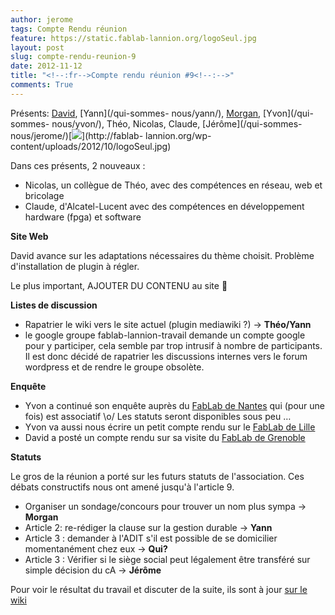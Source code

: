 ```yaml
---
author: jerome
tags: Compte Rendu réunion
feature: https://static.fablab-lannion.org/logoSeul.jpg
layout: post
slug: compte-rendu-reunion-9
date: 2012-11-12
title: "<!--:fr-->Compte rendu réunion #9<!--:-->"
comments: True
---
```

Présents: [David](/qui-sommes-nous/david-blaisonneau/), [Yann](/qui-sommes-
nous/yann/), [Morgan](/qui-sommes-nous/colvert/), [Yvon](/qui-sommes-
nous/yvon/), Théo, Nicolas, Claude, [Jérôme](/qui-sommes-
nous/jerome/)[![](https://static.fablab-lannion.org/logoSeul-300x300.jpg)](http://fablab-
lannion.org/wp-content/uploads/2012/10/logoSeul.jpg)

Dans ces présents, 2 nouveaux :

  * Nicolas, un collègue de Théo, avec des compétences en réseau, web et bricolage
  * Claude, d'Alcatel-Lucent avec des compétences en développement hardware (fpga) et software

**Site Web**

David avance sur les adaptations nécessaires du thème choisit. Problème
d'installation de plugin à régler.

Le plus important, AJOUTER DU CONTENU au site 🙂

**Listes de discussion**

  * Rapatrier le wiki vers le site actuel (plugin mediawiki ?) -&gt; **Théo/Yann**
  * le google groupe fablab-lannion-travail demande un compte google pour y participer, cela semble par trop intrusif à nombre de participants. Il est donc décidé de rapatrier les discussions internes vers le forum wordpress et de rendre le groupe obsolète.

**Enquête**

  * Yvon a continué son enquête auprès du [FabLab de Nantes](http://www.pingbase.net) qui (pour une fois) est associatif \o/ Les statuts seront disponibles sous peu …
  * Yvon va aussi nous écrire un petit compte rendu sur le [FabLab de Lille](http://www.fablablille.fr/)
  * David a posté un compte rendu sur sa visite du [FabLab de Grenoble](http://fablab-lannion.org/2012/11/visite-du-fablab-casemate-de-grenoble/ "Visite du FabLab ‘Casemate’ de Grenoble" )

**Statuts**

Le gros de la réunion a porté sur les futurs statuts de l'association. Ces
débats constructifs nous ont amené jusqu'à l'article 9.

  * Organiser un sondage/concours pour trouver un nom plus sympa -&gt; **Morgan**
  * Article 2: re-rédiger la clause sur la gestion durable -&gt; **Yann**
  * Article 3 : demander à l'ADIT s'il est possible de se domicilier momentanément chez eux -&gt; **Qui?**
  * Article 3 : Vérifier si le siège social peut légalement être transféré sur simple décision du cA -&gt; **Jérôme**

Pour voir le résultat du travail et discuter de la suite, ils sont à jour [sur
le wiki](http://fablab-lannion.org/wiki/statuts/ "statuts" )


